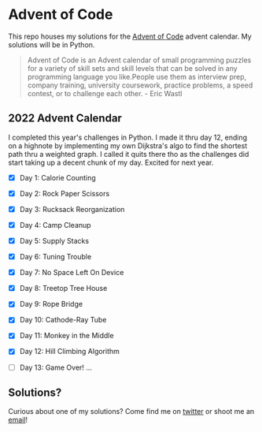 # Advent of Code
This repo houses my solutions for the [Advent of Code](https://adventofcode.com/2022/) advent calendar. My solutions will be in Python.

>Advent of Code is an Advent calendar of small programming puzzles for a variety of skill sets and skill levels that can be solved in any programming language you like.People use them as interview prep, company training, university coursework, practice problems, a speed contest, or to challenge each other. - Eric Wastl

## 2022 Advent Calendar

I completed this year's challenges in Python. I made it thru day 12, ending on a highnote by implementing my own Dijkstra's algo to find the shortest path thru a weighted graph. I called it quits there tho as the challenges did start taking up a decent chunk of my day. Excited for next year.

- [x] Day 1: Calorie Counting
- [x] Day 2: Rock Paper Scissors
- [x] Day 3: Rucksack Reorganization
- [x] Day 4: Camp Cleanup
- [x] Day 5: Supply Stacks
- [x] Day 6: Tuning Trouble
- [x] Day 7: No Space Left On Device
- [x] Day 8: Treetop Tree House
- [x] Day 9: Rope Bridge
- [x] Day 10: Cathode-Ray Tube
- [x] Day 11: Monkey in the Middle
- [x] Day 12: Hill Climbing Algorithm
- [ ] Day 13: Game Over!
...


## Solutions?
Curious about one of my solutions? Come find me on [twitter](https://twitter.com/CalebtheWood) or shoot me an [email](calebwood.cs@gmail.com)!